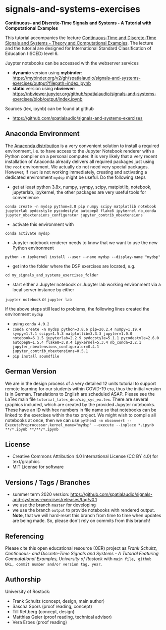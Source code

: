 # signals-and-systems-exercises

**Continuous- and Discrete-Time Signals and Systems - A Tutorial with Computational Examples**

This tutorial accompanies the lecture [Continuous-Time and Discrete-Time Signals and Systems - Theory and Computational Examples](https://github.com/spatialaudio/signals-and-systems-lecture). The lecture and the tutorial are designed for International Standard Classification of Education (ISCED) level 6.

Juypter notebooks can be accessed with the webserver services

- **dynamic** version using **mybinder**: https://mybinder.org/v2/gh/spatialaudio/signals-and-systems-exercises/output?filepath=index.ipynb
- **static** version using **nbviewer**: https://nbviewer.jupyter.org/github/spatialaudio/signals-and-systems-exercises/blob/output/index.ipynb

Sources (tex, ipynb) can be found at github
- https://github.com/spatialaudio/signals-and-systems-exercises

## Anaconda Environment

The [Anaconda distribution](https://www.anaconda.com/distribution/) is a very convenient solution to install a required environment, i.e. to have access to the Jupyter Notebook renderer with a Python compiler on a personal computer. It is very likely that a very recent installation of Anaconda already delivers all required packages just using the `root` environment. We actually do not need very special packages. However, if `root` is not working immediately, creating and activating a dedicated environment `mydsp` might be useful. Do the following steps

- get at least python 3.8x, numpy, sympy, scipy, matplotlib, notebook, jupyterlab, ipykernel, the other packages are very useful tools for convenience

`conda create -n mydsp python=3.8 pip numpy scipy matplotlib notebook jupyterlab pydocstyle pycodestyle autopep8 flake8 ipykernel nb_conda jupyter_nbextensions_configurator jupyter_contrib_nbextensions`

- activate this environment with

`conda activate mydsp`

- Jupyter notebook renderer needs to know that we want to use the new Python environment

`python -m ipykernel install --user --name mydsp --display-name "mydsp"`

- get into the folder where the DSP exercises are located, e.g.

`cd my_signals_and_systems_exercises_folder`

- start either a Jupyter notebook or Jupyter lab working environment via a local server instance by either

`jupyter notebook` or `jupyter lab`

If the above steps still lead to problems, the following lines created the environment `mydsp`
- using `conda 4.9.2`
- `conda create -n mydsp python=3.8.6 pip=20.2.4 numpy=1.19.4 sympy=1.7.1 scipy=1.5.3 matplotlib=3.3.3 jupyter=1.0.0 notebook=6.1.5 jupyterlab=2.2.9 pydocstyle=5.1.1 pycodestyle=2.6.0 autopep8=1.5.4 flake8=3.8.4 ipykernel=5.3.4 nb_conda=2.2.1 jupyter_nbextensions_configurator=0.4.1 jupyter_contrib_nbextensions=0.5.1`
- `pip install soundfile`

## German Version

We are in the design process of a very detailed 12 units tutorial to support remote learning for our students within COVID-19 era, thus the initial version is in German. Translations to English are scheduled ASAP. Please see the LaTex main file `tutorial_latex_deu/sig_sys_ex.tex`. There are several graphics included, which are created by the provided Jupyter notebooks. These have an ID with hex numbers in file name so that notebooks can be linked to the exercises within the tex project. We might wish to compile all notebooks at once, then we can use
`python3 -m nbconvert --ExecutePreprocessor.kernel_name="mydsp" --execute --inplace *.ipynb **/*.ipynb **/**/*.ipynb`

## License

- Creative Commons Attribution 4.0 International License (CC BY 4.0) for text/graphics
- MIT License for software

## Versions / Tags / Branches

- summer term 2020 version: https://github.com/spatialaudio/signals-and-systems-exercises/releases/tag/v0.1
- we use the branch `master` for developing
- we use the branch `output` to provide notebooks with rendered output. **Note**, that we will hard-reset this branch from time to time when updates are being made. So, please don't rely on commits from this branch!

## Referencing

Please cite this open educational resource (OER) project as
*Frank Schultz, Continuous- and Discrete-Time Signals and Systems - A Tutorial Featuring Computational Examples, University of Rostock* with ``main file, github URL, commit number and/or version tag, year``.

## Authorship

University of Rostock:

- Frank Schultz (concept, design, main author)
- Sascha Spors (proof reading, concept)
- Till Rettberg (concept, design)
- Matthias Geier (proof reading, technical advisor)
- Vera Erbes (proof reading)
